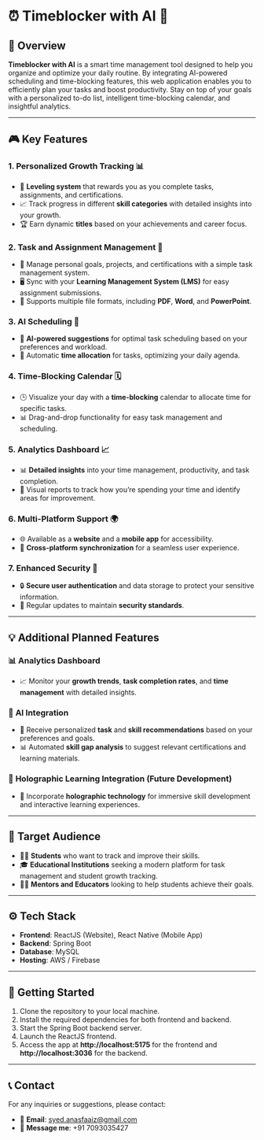 # ⏰ **Timeblocker with AI** 🤖

## 🌟 Overview

**Timeblocker with AI** is a smart time management tool designed to help you organize and optimize your daily routine. By integrating AI-powered scheduling and time-blocking features, this web application enables you to efficiently plan your tasks and boost productivity. Stay on top of your goals with a personalized to-do list, intelligent time-blocking calendar, and insightful analytics.

---

## 🎮 Key Features

### 1. **Personalized Growth Tracking** 📊

- 🏅 **Leveling system** that rewards you as you complete tasks, assignments, and certifications.
- 📈 Track progress in different **skill categories** with detailed insights into your growth.
- 🏆 Earn dynamic **titles** based on your achievements and career focus.

### 2. **Task and Assignment Management** 📝

- 📅 Manage personal goals, projects, and certifications with a simple task management system.
- 🖥️ Sync with your **Learning Management System (LMS)** for easy assignment submissions.
- 📂 Supports multiple file formats, including **PDF**, **Word**, and **PowerPoint**.

### 3. **AI Scheduling** 🤖

- 🧠 **AI-powered suggestions** for optimal task scheduling based on your preferences and workload.
- 📆 Automatic **time allocation** for tasks, optimizing your daily agenda.

### 4. **Time-Blocking Calendar** 🗓️

- 🕒 Visualize your day with a **time-blocking** calendar to allocate time for specific tasks.
- 📊 Drag-and-drop functionality for easy task management and scheduling.

### 5. **Analytics Dashboard** 📈

- 📊 **Detailed insights** into your time management, productivity, and task completion.
- 📅 Visual reports to track how you’re spending your time and identify areas for improvement.

### 6. **Multi-Platform Support** 🌍

- 🌐 Available as a **website** and a **mobile app** for accessibility.
- 🔄 **Cross-platform synchronization** for a seamless user experience.

### 7. **Enhanced Security** 🔐

- 🔒 **Secure user authentication** and data storage to protect your sensitive information.
- 🔄 Regular updates to maintain **security standards**.

---

## 💡 Additional Planned Features

### 📊 **Analytics Dashboard**

- 📈 Monitor your **growth trends**, **task completion rates**, and **time management** with detailed insights.

### 🤖 **AI Integration**

- 🎯 Receive personalized **task** and **skill recommendations** based on your preferences and goals.
- 📊 Automated **skill gap analysis** to suggest relevant certifications and learning materials.

### 🏅 **Holographic Learning Integration** (Future Development)

- 🎥 Incorporate **holographic technology** for immersive skill development and interactive learning experiences.

---

## 🎯 Target Audience

- 🧑‍🎓 **Students** who want to track and improve their skills.
- 🎓 **Educational Institutions** seeking a modern platform for task management and student growth tracking.
- 🧑‍🏫 **Mentors and Educators** looking to help students achieve their goals.

---

## ⚙️ Tech Stack

- **Frontend**: ReactJS (Website), React Native (Mobile App)
- **Backend**: Spring Boot
- **Database**: MySQL
- **Hosting**: AWS / Firebase

---

## 🚀 Getting Started

1. Clone the repository to your local machine.
2. Install the required dependencies for both frontend and backend.
3. Start the Spring Boot backend server.
4. Launch the ReactJS frontend.
5. Access the app at **http://localhost:5175** for the frontend and **http://localhost:3036** for the backend.

---

## 📞 Contact

For any inquiries or suggestions, please contact:

- 📧 **Email**: [syed.anasfaaiz@gmail.com](mailto:syed.anasfaaiz@gmail.com)
- 📱 **Message me**: +91 7093035427
